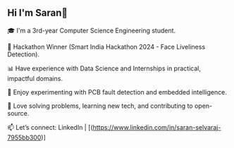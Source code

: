 ## Hi I'm Saran👋

🎓 I'm a 3rd-year Computer Science Engineering student.

🧠 Hackathon Winner (Smart India Hackathon 2024 - Face Liveliness Detection).

📊 Have experience with Data Science and Internships in practical, impactful domains.

🧪 Enjoy experimenting with PCB fault detection and embedded intelligence.

🧩 Love solving problems, learning new tech, and contributing to open-source.

📫 Let’s connect: LinkedIn | [(https://www.linkedin.com/in/saran-selvaraj-7955bb300)]
